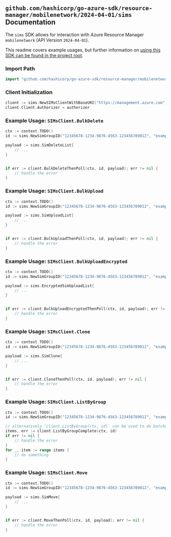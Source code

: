 
## `github.com/hashicorp/go-azure-sdk/resource-manager/mobilenetwork/2024-04-01/sims` Documentation

The `sims` SDK allows for interaction with Azure Resource Manager `mobilenetwork` (API Version `2024-04-01`).

This readme covers example usages, but further information on [using this SDK can be found in the project root](https://github.com/hashicorp/go-azure-sdk/tree/main/docs).

### Import Path

```go
import "github.com/hashicorp/go-azure-sdk/resource-manager/mobilenetwork/2024-04-01/sims"
```


### Client Initialization

```go
client := sims.NewSIMsClientWithBaseURI("https://management.azure.com")
client.Client.Authorizer = authorizer
```


### Example Usage: `SIMsClient.BulkDelete`

```go
ctx := context.TODO()
id := sims.NewSimGroupID("12345678-1234-9876-4563-123456789012", "example-resource-group", "simGroupValue")

payload := sims.SimDeleteList{
	// ...
}


if err := client.BulkDeleteThenPoll(ctx, id, payload); err != nil {
	// handle the error
}
```


### Example Usage: `SIMsClient.BulkUpload`

```go
ctx := context.TODO()
id := sims.NewSimGroupID("12345678-1234-9876-4563-123456789012", "example-resource-group", "simGroupValue")

payload := sims.SimUploadList{
	// ...
}


if err := client.BulkUploadThenPoll(ctx, id, payload); err != nil {
	// handle the error
}
```


### Example Usage: `SIMsClient.BulkUploadEncrypted`

```go
ctx := context.TODO()
id := sims.NewSimGroupID("12345678-1234-9876-4563-123456789012", "example-resource-group", "simGroupValue")

payload := sims.EncryptedSimUploadList{
	// ...
}


if err := client.BulkUploadEncryptedThenPoll(ctx, id, payload); err != nil {
	// handle the error
}
```


### Example Usage: `SIMsClient.Clone`

```go
ctx := context.TODO()
id := sims.NewSimGroupID("12345678-1234-9876-4563-123456789012", "example-resource-group", "simGroupValue")

payload := sims.SimClone{
	// ...
}


if err := client.CloneThenPoll(ctx, id, payload); err != nil {
	// handle the error
}
```


### Example Usage: `SIMsClient.ListByGroup`

```go
ctx := context.TODO()
id := sims.NewSimGroupID("12345678-1234-9876-4563-123456789012", "example-resource-group", "simGroupValue")

// alternatively `client.ListByGroup(ctx, id)` can be used to do batched pagination
items, err := client.ListByGroupComplete(ctx, id)
if err != nil {
	// handle the error
}
for _, item := range items {
	// do something
}
```


### Example Usage: `SIMsClient.Move`

```go
ctx := context.TODO()
id := sims.NewSimGroupID("12345678-1234-9876-4563-123456789012", "example-resource-group", "simGroupValue")

payload := sims.SimMove{
	// ...
}


if err := client.MoveThenPoll(ctx, id, payload); err != nil {
	// handle the error
}
```
